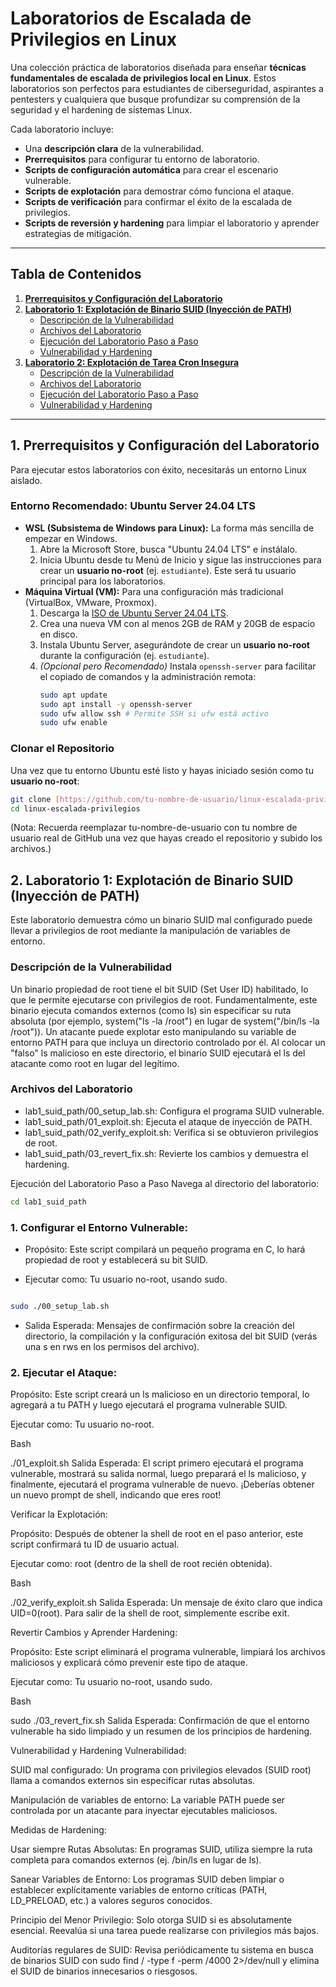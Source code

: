 # Laboratorios de Escalada de Privilegios en Linux

Una colección práctica de laboratorios diseñada para enseñar **técnicas fundamentales de escalada de privilegios local en Linux**. Estos laboratorios son perfectos para estudiantes de ciberseguridad, aspirantes a pentesters y cualquiera que busque profundizar su comprensión de la seguridad y el hardening de sistemas Linux.

Cada laboratorio incluye:
* Una **descripción clara** de la vulnerabilidad.
* **Prerrequisitos** para configurar tu entorno de laboratorio.
* **Scripts de configuración automática** para crear el escenario vulnerable.
* **Scripts de explotación** para demostrar cómo funciona el ataque.
* **Scripts de verificación** para confirmar el éxito de la escalada de privilegios.
* **Scripts de reversión y hardening** para limpiar el laboratorio y aprender estrategias de mitigación.

---

## Tabla de Contenidos

1.  [**Prerrequisitos y Configuración del Laboratorio**](#1-prerrequisitos-y-configuración-del-laboratorio)
2.  [**Laboratorio 1: Explotación de Binario SUID (Inyección de PATH)**](#2-laboratorio-1-explotación-de-binario-suid-inyección-de-path)
    * [Descripción de la Vulnerabilidad](#descripción-de-la-vulnerabilidad-1)
    * [Archivos del Laboratorio](#archivos-del-laboratorio-1)
    * [Ejecución del Laboratorio Paso a Paso](#ejecución-del-laboratorio-paso-a-paso-1)
    * [Vulnerabilidad y Hardening](#vulnerabilidad-y-hardening-1)
3.  [**Laboratorio 2: Explotación de Tarea Cron Insegura**](#3-laboratorio-2-explotación-de-tarea-cron-insegura)
    * [Descripción de la Vulnerabilidad](#descripción-de-la-vulnerabilidad-2)
    * [Archivos del Laboratorio](#archivos-del-laboratorio-2)
    * [Ejecución del Laboratorio Paso a Paso](#ejecución-del-laboratorio-paso-a-paso-2)
    * [Vulnerabilidad y Hardening](#vulnerabilidad-y-hardening-2)

---

## 1. Prerrequisitos y Configuración del Laboratorio

Para ejecutar estos laboratorios con éxito, necesitarás un entorno Linux aislado.

### Entorno Recomendado: Ubuntu Server 24.04 LTS

* **WSL (Subsistema de Windows para Linux):** La forma más sencilla de empezar en Windows.
    1.  Abre la Microsoft Store, busca "Ubuntu 24.04 LTS" e instálalo.
    2.  Inicia Ubuntu desde tu Menú de Inicio y sigue las instrucciones para crear un **usuario no-root** (ej. `estudiante`). Este será tu usuario principal para los laboratorios.
* **Máquina Virtual (VM):** Para una configuración más tradicional (VirtualBox, VMware, Proxmox).
    1.  Descarga la [ISO de Ubuntu Server 24.04 LTS](https://ubuntu.com/download/server).
    2.  Crea una nueva VM con al menos 2GB de RAM y 20GB de espacio en disco.
    3.  Instala Ubuntu Server, asegurándote de crear un **usuario no-root** durante la configuración (ej. `estudiante`).
    4.  *(Opcional pero Recomendado)* Instala `openssh-server` para facilitar el copiado de comandos y la administración remota:
        ```bash
        sudo apt update
        sudo apt install -y openssh-server
        sudo ufw allow ssh # Permite SSH si ufw está activo
        sudo ufw enable
        ```

### Clonar el Repositorio

Una vez que tu entorno Ubuntu esté listo y hayas iniciado sesión como tu **usuario no-root**:

```bash
git clone [https://github.com/tu-nombre-de-usuario/linux-escalada-privilegios.git](https://github.com/tu-nombre-de-usuario/linux-escalada-privilegios.git)
cd linux-escalada-privilegios
```

(Nota: Recuerda reemplazar tu-nombre-de-usuario con tu nombre de usuario real de GitHub una vez que hayas creado el repositorio y subido los archivos.)

## 2. Laboratorio 1: Explotación de Binario SUID (Inyección de PATH)
Este laboratorio demuestra cómo un binario SUID mal configurado puede llevar a privilegios de root mediante la manipulación de variables de entorno.

### Descripción de la Vulnerabilidad
Un binario propiedad de root tiene el bit SUID (Set User ID) habilitado, lo que le permite ejecutarse con privilegios de root. Fundamentalmente, este binario ejecuta comandos externos (como ls) sin especificar su ruta absoluta (por ejemplo, system("ls -la /root") en lugar de system("/bin/ls -la /root")). Un atacante puede explotar esto manipulando su variable de entorno PATH para que incluya un directorio controlado por él. Al colocar un "falso" ls malicioso en este directorio, el binario SUID ejecutará el ls del atacante como root en lugar del legítimo.

### Archivos del Laboratorio
* lab1_suid_path/00_setup_lab.sh: Configura el programa SUID vulnerable.
* lab1_suid_path/01_exploit.sh: Ejecuta el ataque de inyección de PATH.
* lab1_suid_path/02_verify_exploit.sh: Verifica si se obtuvieron privilegios de root.
* lab1_suid_path/03_revert_fix.sh: Revierte los cambios y demuestra el hardening.

Ejecución del Laboratorio Paso a Paso
Navega al directorio del laboratorio:

```bash
cd lab1_suid_path
```

### 1. Configurar el Entorno Vulnerable:

 * Propósito: Este script compilará un pequeño programa en C, lo hará propiedad de root y establecerá su bit SUID.

 * Ejecutar como: Tu usuario no-root, usando sudo.

```bash

sudo ./00_setup_lab.sh
```

* Salida Esperada: Mensajes de confirmación sobre la creación del directorio, la compilación y la configuración exitosa del bit SUID (verás una s en rws en los permisos del archivo).

### 2. Ejecutar el Ataque:

Propósito: Este script creará un ls malicioso en un directorio temporal, lo agregará a tu PATH y luego ejecutará el programa vulnerable SUID.

Ejecutar como: Tu usuario no-root.

Bash

./01_exploit.sh
Salida Esperada: El script primero ejecutará el programa vulnerable, mostrará su salida normal, luego preparará el ls malicioso, y finalmente, ejecutará el programa vulnerable de nuevo. ¡Deberías obtener un nuevo prompt de shell, indicando que eres root!

Verificar la Explotación:

Propósito: Después de obtener la shell de root en el paso anterior, este script confirmará tu ID de usuario actual.

Ejecutar como: root (dentro de la shell de root recién obtenida).

Bash

./02_verify_exploit.sh
Salida Esperada: Un mensaje de éxito claro que indica UID=0(root). Para salir de la shell de root, simplemente escribe exit.

Revertir Cambios y Aprender Hardening:

Propósito: Este script eliminará el programa vulnerable, limpiará los archivos maliciosos y explicará cómo prevenir este tipo de ataque.

Ejecutar como: Tu usuario no-root, usando sudo.

Bash

sudo ./03_revert_fix.sh
Salida Esperada: Confirmación de que el entorno vulnerable ha sido limpiado y un resumen de los principios de hardening.

Vulnerabilidad y Hardening
Vulnerabilidad:

SUID mal configurado: Un programa con privilegios elevados (SUID root) llama a comandos externos sin especificar rutas absolutas.

Manipulación de variables de entorno: La variable PATH puede ser controlada por un atacante para inyectar ejecutables maliciosos.

Medidas de Hardening:

Usar siempre Rutas Absolutas: En programas SUID, utiliza siempre la ruta completa para comandos externos (ej. /bin/ls en lugar de ls).

Sanear Variables de Entorno: Los programas SUID deben limpiar o establecer explícitamente variables de entorno críticas (PATH, LD_PRELOAD, etc.) a valores seguros conocidos.

Principio del Menor Privilegio: Solo otorga SUID si es absolutamente esencial. Reevalúa si una tarea puede realizarse con privilegios más bajos.

Auditorías regulares de SUID: Revisa periódicamente tu sistema en busca de binarios SUID con sudo find / -type f -perm /4000 2>/dev/null y elimina el SUID de binarios innecesarios o riesgosos.
